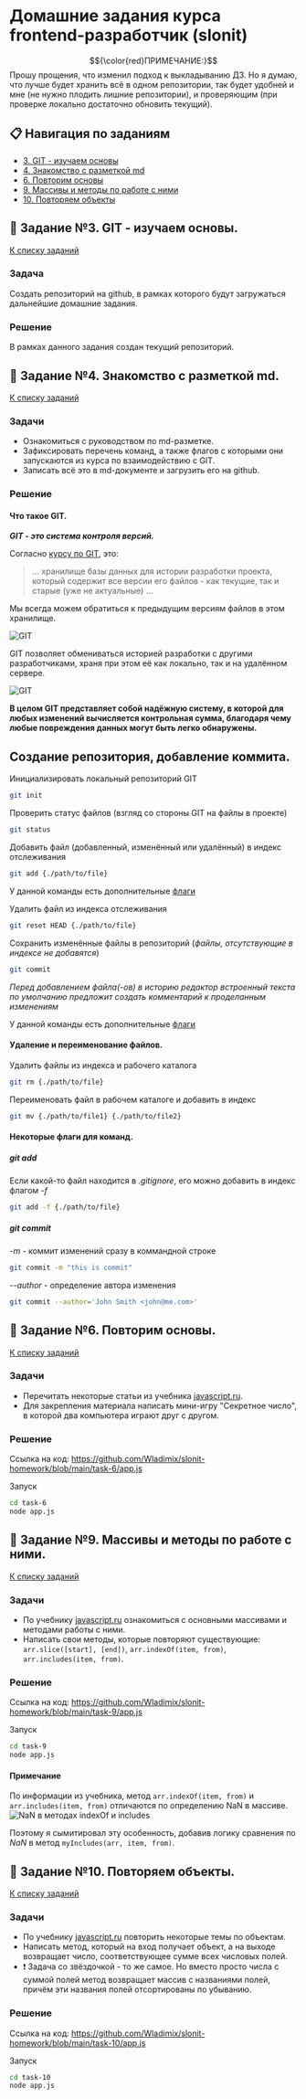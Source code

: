 # Домашние задания курса frontend-разработчик (slonit)

$${\color{red}ПРИМЕЧАНИЕ:}$$ Прошу прощения, что изменил подход к выкладыванию ДЗ. Но я думаю, что лучше будет хранить всё в одном репозитории, так будет удобней и мне (не нужно плодить лишние репозитории), и проверяющим (при проверке локально достаточно обновить текущий).

## :clipboard: <a id="navigation">Навигация по заданиям</a>

- [3. GIT - изучаем основы](#task3)
- [4. Знакомство с разметкой md](#task4)
- [6. Повторим основы](#task6)
- [9. Массивы и методы по работе с ними](#task9)
- [10. Повторяем объекты](#task10)

## :small_orange_diamond: <a id="task3">Задание №3. GIT - изучаем основы.</a>

[К списку заданий](#navigation)

### Задача

Создать репозиторий на github, в рамках которого будут загружаться дальнейшие домашние задания.

### Решение

В рамках данного задания создан текущий репозиторий.

## :small_orange_diamond: <a id="task4">Задание №4. Знакомство с разметкой md.</a>

[К списку заданий](#navigation)

### Задачи

- Ознакомиться с руководством по md-разметке.
- Зафиксировать перечень команд, а также флагов с которыми они запускаются из курса по взаимодействию с GIT.
- Записать всё это в md-документе и загрузить его на github.

### Решение

#### Что такое GIT.

***GIT - это система контроля версий.***

Согласно [курсу по GIT](https://www.youtube.com/playlist?list=PLDyvV36pndZFHXjXuwA_NywNrVQO0aQqb), это:

> ... хранилище базы данных для истории разработки проекта, который содержит все версии его файлов - как текущие, так и старые (уже не актуальные) ...

Мы всегда можем обратиться к предыдущим версиям файлов в этом хранилище.

![GIT](https://github.com/Wladimix/slonit-homework-task-4/blob/main/GIT-1.png)

GIT позволяет обмениваться историей разработки с другими разработчиками, храня при этом её как локально, так и на удалённом сервере.

![GIT](https://github.com/Wladimix/slonit-homework-task-4/blob/main/GIT-2.png)

**В целом GIT представляет собой надёжную систему, в которой для любых изменений вычисляется контрольная сумма, благодаря чему любые повреждения данных могут быть легко обнаружены.**

## Создание репозитория, добавление коммита.

Инициализировать локальный репозиторий GIT

```bash
git init
```

Проверить статус файлов (взгляд со стороны GIT на файлы в проекте)

```bash
git status
```

Добавить файл (добавленный, изменённый или удалённый) в индекс отслеживания

```bash
git add {./path/to/file}
```

У данной команды есть дополнительные [флаги](#add-flags)

Удалить файл из индекса отслеживания

```bash
git reset HEAD {./path/to/file}
```

Сохранить изменённые файлы в репозиторий (*файлы, отсутствующие в индексе не добавятся*)

```bash
git commit
```

*Перед добавлением файла(-ов) в историю редактор встроенный текста по умолчанию предложит создать комментарий к проделанным изменениям*

У данной команды есть дополнительные [флаги](#commit-flags)

#### Удаление и переименование файлов.

Удалить файлы из индекса и рабочего каталога

```bash
git rm {./path/to/file}
```

Переименовать файл в рабочем каталоге и добавить в индекс

```bash
git mv {./path/to/file1} {./path/to/file2}
```

#### Некоторые флаги для команд.

##### <a id="add-flags">git add</a>

Если какой-то файл находится в *.gitignore*, его можно добавить в индекс флагом *-f*

```bash
git add -f {./path/to/file}
```

##### <a id="commit-flags">git commit</a>

*-m* - коммит изменений сразу в коммандной строке

```bash
git commit -m "this is commit"
```

*--author* - определение автора изменения

```bash
git commit --author='John Smith <john@me.com>'
```

## :small_orange_diamond: <a id="task6">Задание №6. Повторим основы.</a>

[К списку заданий](#navigation)

### Задачи

- Перечитать некоторые статьи из учебника [javascript.ru](https://learn.javascript.ru/).
- Для закрепления материала написать мини-игру "Секретное число", в которой два компьютера играют друг с другом.

### Решение

Ссылка на код: https://github.com/Wladimix/slonit-homework/blob/main/task-6/app.js

Запуск

```bash
cd task-6
node app.js
```

## :small_orange_diamond: <a id="task9">Задание №9. Массивы и методы по работе с ними.</a>

[К списку заданий](#navigation)

### Задачи

- По учебнику [javascript.ru](https://learn.javascript.ru/) ознакомиться с основными массивами и методами работы с ними.
- Написать свои методы, которые повторяют существующие: `arr.slice([start], [end])`, `arr.indexOf(item, from)`, `arr.includes(item, from)`.

### Решение

Ссылка на код: https://github.com/Wladimix/slonit-homework/blob/main/task-9/app.js

Запуск

```bash
cd task-9
node app.js
```

#### Примечание

По информации из учебника, метод `arr.indexOf(item, from)` и `arr.includes(item, from)` отличаются по определению NaN в массиве.
![NaN в методах indexOf и includes](https://github.com/Wladimix/slonit-homework/blob/main/task-9/NaN-arr-includes.png)

Поэтому я сымитировал эту особенность, добавив логику сравнения по *NaN* в метод `myIncludes(arr, item, from)`.

## :small_orange_diamond: <a id="task10">Задание №10. Повторяем объекты.</a>

[К списку заданий](#navigation)

### Задачи

- По учебнику [javascript.ru](https://learn.javascript.ru/) повторить некоторые темы по объектам.
- Написать метод, который на вход получает объект, а на выходе возвращает число, соответствующее сумме всех числовых полей.
- :heavy_exclamation_mark: Задача со звёздочкой - то же самое. Но вместо просто числа с суммой полей метод возвращает массив с названиями полей, причём эти названия полей отсортированы по убыванию.

### Решение

Ссылка на код: https://github.com/Wladimix/slonit-homework/blob/main/task-10/app.js

Запуск

```bash
cd task-10
node app.js
```
